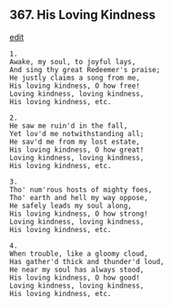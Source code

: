 
## 367.  His Loving Kindness
[edit](https://docs.google.com/document/d/1PhpTD1Jf0k1sAvigTgM%2DVqzP8gQosk5%2D/edit?mode=html)



    1.
    Awake, my soul, to joyful lays,
    And sing thy great Redeemer's praise;
    He justly claims a song from me,
    His loving kindness, O how free!
    Loving kindness, loving kindness,
    His loving kindness, etc.

    2.
    He saw me ruin'd in the fall,
    Yet lov'd me notwithstanding all;
    He sav'd me from my lost estate,
    His loving kindness, O how great!
    Loving kindness, loving kindness,
    His loving kindness, etc.

    3.
    Tho' num'rous hosts of mighty foes,
    Tho' earth and hell my way oppose,
    He safely leads my soul along,
    His loving kindness, O how strong!
    Loving kindness, loving kindness,
    His loving kindness, etc.

    4.
    When trouble, like a gloomy cloud,
    Has gather'd thick and thunder'd loud,
    He near my soul has always stood,
    His loving kindness, O how good!
    Loving kindness, loving kindness,
    His loving kindness, etc.
